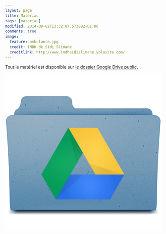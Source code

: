 ```yaml
---
layout: page
title: Matériau
tags: [materiau]
modified: 2014-09-02T13:32:07.573882+01:00
comments: true
image:
  feature: ambulance.jpg
  credit: INDH de Sidi Slimane
  creditlink: http://www.indhsidislimane.yolasite.com/
---
```


Tout le matériel est disponible sur [le dossier Google Drive public](https://drive.google.com/folderview?id=0B_y5OOvxKn3jcTVrTXc3WXhMUVE&usp=sharing).

![dossier Google Drive](/images/drive.png)
